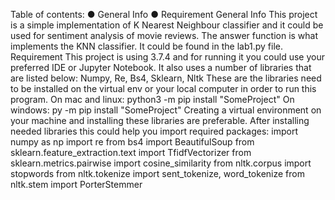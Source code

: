 Table of contents:
● General Info
● Requirement
General Info
This project is a simple implementation of K Nearest Neighbour classifier and it could be used
for sentiment analysis of movie reviews.
The answer function is what implements the KNN classifier. It could be found in the lab1.py file.
Requirement
This project is using 3.7.4 and for running it you could use your preferred IDE or Jupyter
Notebook.
It also uses a number of libraries that are listed below:
Numpy, Re, Bs4, Sklearn, Nltk
These are the libraries need to be installed on the virtual env or your local computer in order to
run this program.
On mac and linux:
python3 -m pip install "SomeProject"
On windows:
py -m pip install "SomeProject"
Creating a virtual environment on your machine and installing these libraries are preferable.
After installing needed libraries this could help you import required packages:
import numpy as np
import re
from bs4 import BeautifulSoup
from sklearn.feature_extraction.text import TfidfVectorizer
from sklearn.metrics.pairwise import cosine_similarity
from nltk.corpus import stopwords
from nltk.tokenize import sent_tokenize, word_tokenize
from nltk.stem import PorterStemmer
